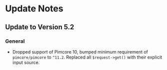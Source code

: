 # Update Notes

## Update to Version 5.2
### General
- Dropped support of Pimcore 10, bumped minimum requirement of `pimcore/pimcore` to `^11.2`. Replaced all `$request->get()` with their explicit input source.